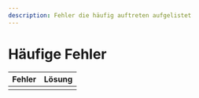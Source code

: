 ```yaml
---
description: Fehler die häufig auftreten aufgelistet
---
```


# Häufige Fehler



| Fehler | Lösung |
| ------ | ------ |
|        |        |
